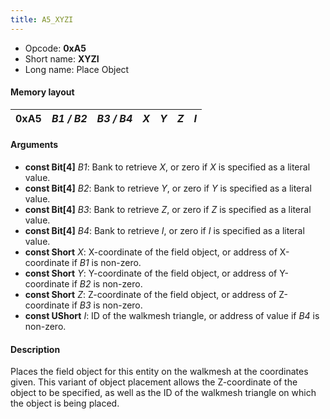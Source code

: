 ```yaml
---
title: A5_XYZI
---
```


- Opcode: **0xA5**
- Short name: **XYZI**
- Long name: Place Object

#### Memory layout

| 0xA5 | *B1 / B2* | *B3 / B4* | *X* | *Y* | *Z* | *I* |
|------|-----------|-----------|-----|-----|-----|-----|

#### Arguments

- **const Bit\[4\]** *B1*: Bank to retrieve *X*, or zero if *X* is specified as a literal value.
- **const Bit\[4\]** *B2*: Bank to retrieve *Y*, or zero if *Y* is specified as a literal value.
- **const Bit\[4\]** *B3*: Bank to retrieve *Z*, or zero if *Z* is specified as a literal value.
- **const Bit\[4\]** *B4*: Bank to retrieve *I*, or zero if *I* is specified as a literal value.
- **const Short** *X*: X-coordinate of the field object, or address of X-coordinate if *B1* is non-zero.
- **const Short** *Y*: Y-coordinate of the field object, or address of Y-coordinate if *B2* is non-zero.
- **const Short** *Z*: Z-coordinate of the field object, or address of Z-coordinate if *B3* is non-zero.
- **const UShort** *I*: ID of the walkmesh triangle, or address of value if *B4* is non-zero.

#### Description

Places the field object for this entity on the walkmesh at the coordinates given. This variant of object placement allows the Z-coordinate of the object to be specified, as well as the ID of the walkmesh triangle on which the object is being placed.
